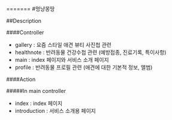 =======
#멍냥몽땅

##Description

####Controller

* gallery : 요즘 스타일 애견 뷰티 사진첩 관련
* healthnote : 반려동물 건강수첩 관련 (예방접종, 진료기록, 특이사항)
* main : index 페이지와 서비스 소개 페이지
* profile : 반려동물 프로필 관련 (애견에 대한 기본적 정보, 앨범)


####Action

#####In main controller

* index : index 페이지
* introduction : 서비스 소개용 페이지